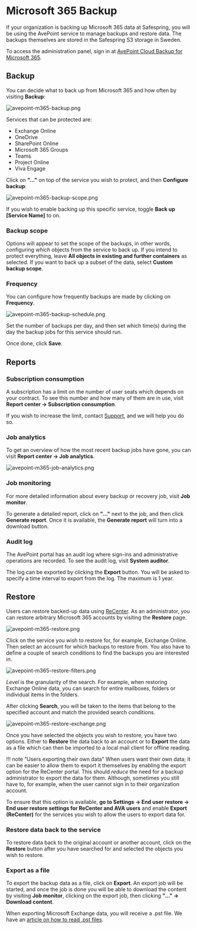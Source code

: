 Microsoft 365 Backup
=====================

If your organization is backing up Microsoft 365 data at Safespring, 
you will be using the AvePoint service to manage backups and restore data. 
The backups themselves are stored in the Safespring S3 storage in Sweden.

To access the administration panel, sign in at 
<a href="https://m365backup.avepointonlineservices.com/" target="_blank">
AvePoint Cloud Backup for Microsoft 365</a>.

Backup
--------

You can decide what to back up from Microsoft 365 and how often
by visiting **Backup**:

![avepoint-m365-backup.png](../images/avepoint-m365-backup.png)

Services that can be protected are:

- Exchange Online
- OneDrive
- SharePoint Online
- Microsoft 365 Groups
- Teams
- Project Online
- Viva Engage

Click on **"..."** on top of the service you wish to protect, and then
**Configure backup**:

![avepoint-m365-backup-scope.png](../images/avepoint-m365-backup-scope.png)

If you wish to enable backing up this specific service, toggle
**Back up [Service Name]** to on.

### Backup scope

Options will appear to set the scope of the backups, in other words, configuring 
_which_ objects from the service to back up. 
If you intend to protect everything, 
leave **All objects in existing and further containers** as selected.
If you want to back up a subset of the data, select **Custom backup scope**.

### Frequency

You can configure how frequently backups are made by clicking on **Frequency**.

![avepoint-m365-backup-schedule.png](../images/avepoint-m365-backup-schedule.png)

Set the number of backups per day, and then set which time(s) during the day 
the backup jobs for this service should run.

Once done, click **Save**.

Reports
---------

### Subscription consumption

A subscription has a limit on the number of user seats which depends on your 
contract. To see this number and how many of them are in use, visit 
**Report center → Subscription consumption**.

If you wish to increase the limit, contact [Support](../../service/support.md), 
and we will help you do so.

### Job analytics

To get an overview of how the most recent backup jobs have gone, you can 
visit **Report center → Job analytics**.

![avepoint-m365-job-analytics.png](../images/avepoint-m365-job-analytics.png)

### Job monitoring

For more detailed information about every backup or recovery job, visit
**Job monitor**.

To generate a detailed report, click on **"..."** next to the job, and then 
click **Generate report**. Once it is available, the **Generate report** will
turn into a download button.

### Audit log

The AvePoint portal has an audit log where sign-ins and administrative 
operations are recorded.
To see the audit log, visit **System auditor**.

The log can be exported by clicking the **Export** button. You will be asked to
specify a time interval to export from the log. The maximum is 1 year.

Restore
---------

Users can restore backed-up data using [ReCenter](user-data-recovery.md).
As an administrator, you can restore arbitrary Microsoft 365 accounts by 
visiting the **Restore** page.

![avepoint-m365-restore.png](../images/avepoint-m365-restore.png)

Click on the service you wish to restore for, for example, Exchange Online. 
Then select an account for which backups to restore from.
You also have to define a couple of search conditions to find the backups you
are interested in.

![avepoint-m365-restore-filters.png](../images/avepoint-m365-restore-filters.png)

_Level_ is the granularity of the search. 
For example, when restoring Exchange Online data, 
you can search for entire mailboxes, folders or individual items in the folders.

After clicking **Search**, you will be taken to the items that belong to the 
specified account and match the provided search conditions.

![avepoint-m365-restore-exchange.png](../images/avepoint-m365-restore-exchange.png)

Once you have selected the objects you wish to restore, you have two options. 
Either to **Restore** the data back to an account 
or to **Export** the data as a file which can then be imported to a local
mail client for offline reading.

!!! note "Users exporting their own data"
    When users want their own data; it can be easier to allow them to export 
    it themselves by enabling the export option for the 
    ReCenter portal. 
    This should _reduce_ the need for a backup administrator to export the data 
    for them. Although, sometimes you still have to, for example, when the user 
    cannot sign in to their organization account.
    <p>
    To ensure that this option is available, 
    **go to Settings → End user restore → 
    End user restore settings for ReCenter and AVA users** and enable 
    **Export (ReCenter)** for the services you wish to allow the users to 
    export data for.
    </p>

### Restore data back to the service

To restore data back to the original account or another account, click on the
**Restore** button after you have searched for and selected the objects you wish
to restore.

### Export as a file

To export the backup data as a file, click on **Export**. 
An export job will be started, and once the job is done you will be able to 
download the content by visiting **Job monitor**, clicking on the export job, 
then clicking **"..." → Download content**.

When exporting Microsoft Exchange data, you will receive a .pst file. 
We have an [article on how to read .pst files](pst-files.md).
